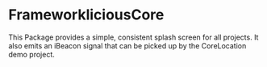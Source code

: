 # FrameworkliciousCore

This Package provides a simple, consistent splash screen for all projects. It also emits an iBeacon signal that can be picked up by the CoreLocation demo project.
